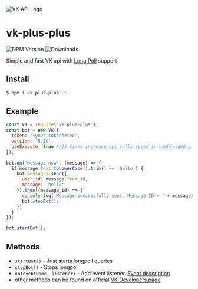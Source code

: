 ![VK API Logo](https://vk.com/images/blog/api_product.svg)

# vk-plus-plus
![NPM Version](https://img.shields.io/npm/v/vk-plus-plus.svg) 
![Downloads](https://img.shields.io/npm/dt/vk-plus-plus.svg)

Simple and fast VK api with [Long Poll](https://vk.com/dev/bots_longpoll) support 

## Install
```bash
$ npm i vk-plus-plus -s
```

## Example
```javascript
const VK = require('vk-plus-plus');
const bot = new VK({
  token: '<your tokenhere>',
  version: '5.80',
  useExecute: true //25 times increase api calls speed in highloaded projects
});

bot.on('message_new', (message) => {
  if(message.text.toLowerCase().trim() == 'hello') {
    bot.messages.send({
      user_id: message.from_id,
      message: 'hello'
    }).then((message_id) => {
      console.log('Message successfully sent. Message ID = ' + message_id);
      bot.stopBot();
    })
  }
});

bot.startBot();
```

## Methods
* `startBot()` - Just starts longpoll queries
* `stopBot()` - Stops longpoll
* `on(eventName, listener)` - Add event listener. [Event description](https://vk.com/dev/groups_events)
* other methods can be found on official [VK Developers page](https://vk.com/dev/methods)

